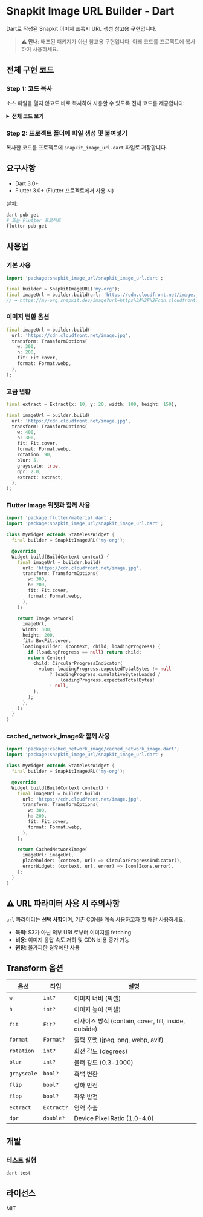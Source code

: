 # Snapkit Image URL Builder - Dart

Dart로 작성된 Snapkit 이미지 프록시 URL 생성 참고용 구현입니다.

> **⚠️ 안내**: 배포된 패키지가 아닌 참고용 구현입니다. 아래 코드를 프로젝트에 복사하여 사용하세요.

## 전체 구현 코드

### Step 1: 코드 복사

소스 파일을 열지 않고도 바로 복사하여 사용할 수 있도록 전체 코드를 제공합니다:

<details>
<summary><strong>전체 코드 보기</strong></summary>

```dart
/// Snapkit Image URL Builder for Dart/Flutter
library snapkit_image_url;

/// Resize mode
enum Fit {
  contain,
  cover,
  fill,
  inside,
  outside,
}

/// Output format
enum Format {
  jpeg,
  png,
  webp,
  avif,
}

/// Region extraction
class Extract {
  final int x;
  final int y;
  final int width;
  final int height;

  const Extract({
    required this.x,
    required this.y,
    required this.width,
    required this.height,
  });
}

/// Image transformation parameters
class TransformOptions {
  /// Image width (pixels)
  final int? w;

  /// Image height (pixels)
  final int? h;

  /// Resize mode
  final Fit? fit;

  /// Output format
  final Format? format;

  /// Rotation angle (degrees)
  final int? rotation;

  /// Blur strength (0.3-1000)
  final int? blur;

  /// Grayscale conversion flag
  final bool? grayscale;

  /// Vertical flip flag
  final bool? flip;

  /// Horizontal flip flag
  final bool? flop;

  /// Region extraction
  final Extract? extract;

  /// Device Pixel Ratio (1.0-4.0)
  final double? dpr;

  /// Image quality (1-100)
  final int? quality;

  const TransformOptions({
    this.w,
    this.h,
    this.fit,
    this.format,
    this.rotation,
    this.blur,
    this.grayscale,
    this.flip,
    this.flop,
    this.extract,
    this.dpr,
    this.quality,
  });
}

/// Snapkit image URL builder
///
/// Example:
/// ```dart
/// final builder = SnapkitImageURL('my-org');
/// final imageUrl = builder.build(
///   url: 'https://cdn.cloudfront.net/image.jpg',
///   transform: TransformOptions(
///     w: 300,
///     h: 200,
///     fit: Fit.cover,
///     format: Format.webp,
///   ),
/// );
/// ```
class SnapkitImageURL {
  final String organizationName;

  SnapkitImageURL(this.organizationName);

  /// Generate Snapkit image proxy URL
  ///
  /// [url] Original image URL
  /// [transform] Image transformation options
  String build({
    required String url,
    TransformOptions? transform,
  }) {
    final uri = Uri.parse('https://$organizationName.snapkit.dev/image');

    final queryParameters = <String, String>{
      'url': url,
    };

    if (transform != null) {
      final transformString = _buildTransformString(transform);
      if (transformString.isNotEmpty) {
        queryParameters['transform'] = transformString;
      }
    }

    return uri.replace(queryParameters: queryParameters).toString();
  }

  String _buildTransformString(TransformOptions options) {
    final parts = <String>[];

    // Numeric/string value parameters
    if (options.w != null) parts.add('w:${options.w}');
    if (options.h != null) parts.add('h:${options.h}');
    if (options.fit != null) parts.add('fit:${options.fit!.name}');
    if (options.format != null) parts.add('format:${options.format!.name}');
    if (options.rotation != null) parts.add('rotation:${options.rotation}');
    if (options.blur != null) parts.add('blur:${options.blur}');
    if (options.dpr != null) parts.add('dpr:${options.dpr}');
    if (options.quality != null) parts.add('quality:${options.quality}');

    // Boolean parameters
    if (options.grayscale == true) parts.add('grayscale');
    if (options.flip == true) parts.add('flip');
    if (options.flop == true) parts.add('flop');

    // Extract parameter
    if (options.extract != null) {
      final e = options.extract!;
      parts.add('extract:${e.x}-${e.y}-${e.width}-${e.height}');
    }

    return parts.join(',');
  }
}
```

</details>

### Step 2: 프로젝트 폴더에 파일 생성 및 붙여넣기

복사한 코드를 프로젝트에 `snapkit_image_url.dart` 파일로 저장합니다.

## 요구사항

- Dart 3.0+
- Flutter 3.0+ (Flutter 프로젝트에서 사용 시)

설치:

```bash
dart pub get
# 또는 Flutter 프로젝트
flutter pub get
```

## 사용법

### 기본 사용

```dart
import 'package:snapkit_image_url/snapkit_image_url.dart';

final builder = SnapkitImageURL('my-org');
final imageUrl = builder.build(url: 'https://cdn.cloudfront.net/image.jpg');
// → https://my-org.snapkit.dev/image?url=https%3A%2F%2Fcdn.cloudfront.net%2Fimage.jpg
```

### 이미지 변환 옵션

```dart
final imageUrl = builder.build(
  url: 'https://cdn.cloudfront.net/image.jpg',
  transform: TransformOptions(
    w: 300,
    h: 200,
    fit: Fit.cover,
    format: Format.webp,
  ),
);
```

### 고급 변환

```dart
final extract = Extract(x: 10, y: 20, width: 100, height: 150);

final imageUrl = builder.build(
  url: 'https://cdn.cloudfront.net/image.jpg',
  transform: TransformOptions(
    w: 400,
    h: 300,
    fit: Fit.cover,
    format: Format.webp,
    rotation: 90,
    blur: 5,
    grayscale: true,
    dpr: 2.0,
    extract: extract,
  ),
);
```

### Flutter Image 위젯과 함께 사용

```dart
import 'package:flutter/material.dart';
import 'package:snapkit_image_url/snapkit_image_url.dart';

class MyWidget extends StatelessWidget {
  final builder = SnapkitImageURL('my-org');

  @override
  Widget build(BuildContext context) {
    final imageUrl = builder.build(
      url: 'https://cdn.cloudfront.net/image.jpg',
      transform: TransformOptions(
        w: 300,
        h: 200,
        fit: Fit.cover,
        format: Format.webp,
      ),
    );

    return Image.network(
      imageUrl,
      width: 300,
      height: 200,
      fit: BoxFit.cover,
      loadingBuilder: (context, child, loadingProgress) {
        if (loadingProgress == null) return child;
        return Center(
          child: CircularProgressIndicator(
            value: loadingProgress.expectedTotalBytes != null
                ? loadingProgress.cumulativeBytesLoaded /
                    loadingProgress.expectedTotalBytes!
                : null,
          ),
        );
      },
    );
  }
}
```

### cached_network_image와 함께 사용

```dart
import 'package:cached_network_image/cached_network_image.dart';
import 'package:snapkit_image_url/snapkit_image_url.dart';

class MyWidget extends StatelessWidget {
  final builder = SnapkitImageURL('my-org');

  @override
  Widget build(BuildContext context) {
    final imageUrl = builder.build(
      url: 'https://cdn.cloudfront.net/image.jpg',
      transform: TransformOptions(
        w: 300,
        h: 200,
        fit: Fit.cover,
        format: Format.webp,
      ),
    );

    return CachedNetworkImage(
      imageUrl: imageUrl,
      placeholder: (context, url) => CircularProgressIndicator(),
      errorWidget: (context, url, error) => Icon(Icons.error),
    );
  }
}
```

## ⚠️ URL 파라미터 사용 시 주의사항

`url` 파라미터는 **선택 사항**이며, 기존 CDN을 계속 사용하고자 할 때만 사용하세요.

- **목적**: S3가 아닌 외부 URL로부터 이미지를 fetching
- **비용**: 이미지 응답 속도 저하 및 CDN 비용 증가 가능
- **권장**: 불가피한 경우에만 사용

## Transform 옵션

| 옵션        | 타입       | 설명                                                  |
| ----------- | ---------- | ----------------------------------------------------- |
| `w`         | `int?`     | 이미지 너비 (픽셀)                                    |
| `h`         | `int?`     | 이미지 높이 (픽셀)                                    |
| `fit`       | `Fit?`     | 리사이즈 방식 (contain, cover, fill, inside, outside) |
| `format`    | `Format?`  | 출력 포맷 (jpeg, png, webp, avif)                     |
| `rotation`  | `int?`     | 회전 각도 (degrees)                                   |
| `blur`      | `int?`     | 블러 강도 (0.3-1000)                                  |
| `grayscale` | `bool?`    | 흑백 변환                                             |
| `flip`      | `bool?`    | 상하 반전                                             |
| `flop`      | `bool?`    | 좌우 반전                                             |
| `extract`   | `Extract?` | 영역 추출                                             |
| `dpr`       | `double?`  | Device Pixel Ratio (1.0-4.0)                          |

## 개발

### 테스트 실행

```bash
dart test
```

## 라이선스

MIT

